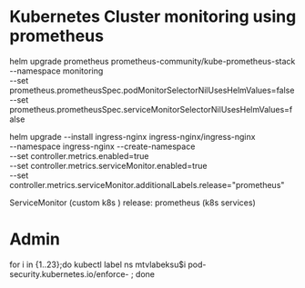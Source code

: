 # Kubernetes Cluster monitoring  using prometheus

helm upgrade prometheus prometheus-community/kube-prometheus-stack \
--namespace monitoring  \
--set prometheus.prometheusSpec.podMonitorSelectorNilUsesHelmValues=false \
--set prometheus.prometheusSpec.serviceMonitorSelectorNilUsesHelmValues=false

helm upgrade --install ingress-nginx ingress-nginx/ingress-nginx \
--namespace ingress-nginx --create-namespace \
--set controller.metrics.enabled=true \
--set controller.metrics.serviceMonitor.enabled=true \
--set controller.metrics.serviceMonitor.additionalLabels.release="prometheus"    





ServiceMonitor (custom k8s )
release: prometheus   (k8s services)

# Admin
for i in {1..23};do kubectl label ns mtvlabeksu$i pod-security.kubernetes.io/enforce-  ; done
